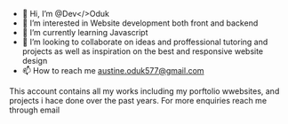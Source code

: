 - 👋 Hi, I’m @Dev</>Oduk
- 👀 I’m interested in Website development both front and backend 
- 🌱 I’m currently learning Javascript 
- 💞️ I’m looking to collaborate on ideas and proffessional tutoring and projects as well as inspiration on the best and responsive website design 
- 📫 How to reach me austine.oduk577@gmail.com 

<!---
DevOduk/DevOduk is a ✨ special ✨ repository because its `README.md` (this file) appears on your GitHub profile.
You can click the Preview link to take a look at your changes.
--->
This account contains all my works including my porftolio wwebsites, and projects i hace done over the past years. For more enquiries reach me through email
